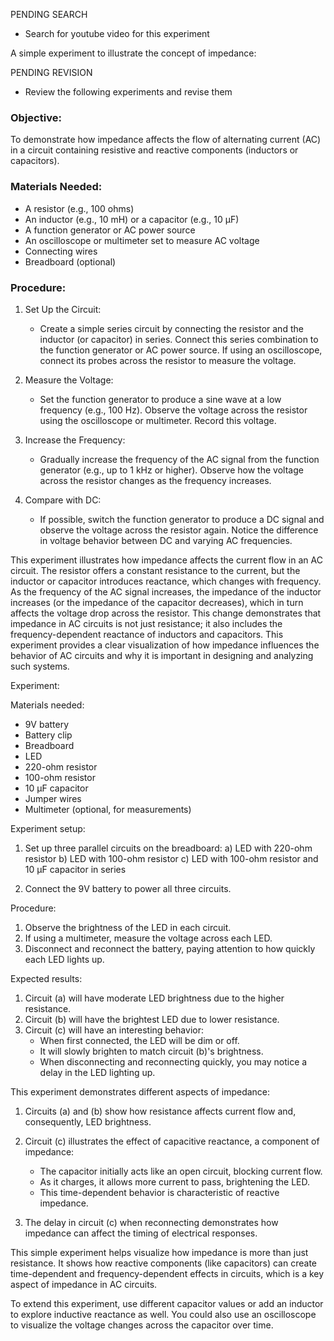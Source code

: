 PENDING SEARCH

- Search for youtube video for this experiment

A simple experiment to illustrate the concept of impedance:

PENDING REVISION

- Review the following experiments and revise them

### Objective:

To demonstrate how impedance affects the flow of alternating current (AC) in a circuit containing resistive and reactive components (inductors or capacitors).

### Materials Needed:

- A resistor (e.g., 100 ohms)
- An inductor (e.g., 10 mH) or a capacitor (e.g., 10 µF)
- A function generator or AC power source
- An oscilloscope or multimeter set to measure AC voltage
- Connecting wires
- Breadboard (optional)

### Procedure:

1. Set Up the Circuit:

   - Create a simple series circuit by connecting the resistor and the inductor (or capacitor) in series. Connect this series combination to the function generator or AC power source. If using an oscilloscope, connect its probes across the resistor to measure the voltage.

2. Measure the Voltage:

   - Set the function generator to produce a sine wave at a low frequency (e.g., 100 Hz). Observe the voltage across the resistor using the oscilloscope or multimeter. Record this voltage.

3. Increase the Frequency:

   - Gradually increase the frequency of the AC signal from the function generator (e.g., up to 1 kHz or higher). Observe how the voltage across the resistor changes as the frequency increases.

4. Compare with DC:

   - If possible, switch the function generator to produce a DC signal and observe the voltage across the resistor again. Notice the difference in voltage behavior between DC and varying AC frequencies.

This experiment illustrates how impedance affects the current flow in an AC circuit. The resistor offers a constant resistance to the current, but the inductor or capacitor introduces reactance, which changes with frequency. As the frequency of the AC signal increases, the impedance of the inductor increases (or the impedance of the capacitor decreases), which in turn affects the voltage drop across the resistor. This change demonstrates that impedance in AC circuits is not just resistance; it also includes the frequency-dependent reactance of inductors and capacitors. This experiment provides a clear visualization of how impedance influences the behavior of AC circuits and why it is important in designing and analyzing such systems.


Experiment:

Materials needed:
- 9V battery
- Battery clip
- Breadboard
- LED
- 220-ohm resistor
- 100-ohm resistor
- 10 µF capacitor
- Jumper wires
- Multimeter (optional, for measurements)

Experiment setup:

1. Set up three parallel circuits on the breadboard:
   a) LED with 220-ohm resistor
   b) LED with 100-ohm resistor
   c) LED with 100-ohm resistor and 10 µF capacitor in series

2. Connect the 9V battery to power all three circuits.

Procedure:

1. Observe the brightness of the LED in each circuit.
2. If using a multimeter, measure the voltage across each LED.
3. Disconnect and reconnect the battery, paying attention to how quickly each LED lights up.

Expected results:

1. Circuit (a) will have moderate LED brightness due to the higher resistance.
2. Circuit (b) will have the brightest LED due to lower resistance.
3. Circuit (c) will have an interesting behavior:
   - When first connected, the LED will be dim or off.
   - It will slowly brighten to match circuit (b)'s brightness.
   - When disconnecting and reconnecting quickly, you may notice a delay in the LED lighting up.

This experiment demonstrates different aspects of impedance:

1. Circuits (a) and (b) show how resistance affects current flow and, consequently, LED brightness.

2. Circuit (c) illustrates the effect of capacitive reactance, a component of impedance:

   - The capacitor initially acts like an open circuit, blocking current flow.
   - As it charges, it allows more current to pass, brightening the LED.
   - This time-dependent behavior is characteristic of reactive impedance.

3. The delay in circuit (c) when reconnecting demonstrates how impedance can affect the timing of electrical responses.

This simple experiment helps visualize how impedance is more than just resistance. It shows how reactive components (like capacitors) can create time-dependent and frequency-dependent effects in circuits, which is a key aspect of impedance in AC circuits.

To extend this experiment, use different capacitor values or add an inductor to explore inductive reactance as well. You could also use an oscilloscope to visualize the voltage changes across the capacitor over time.
